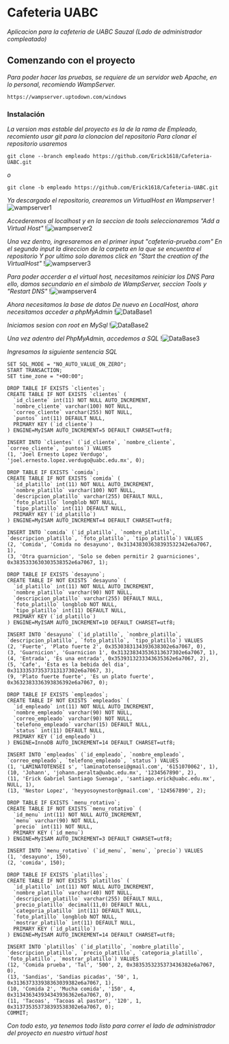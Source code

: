 # Cafeteria UABC

_Aplicacion para la cafeteria de UABC Sauzal (Lado de administrador compleatado)_

## Comenzando con el proyecto

_Para poder hacer las pruebas, se requiere de un servidor web Apache, en lo personal, recomiendo WampServer._
```
https://wampserver.uptodown.com/windows
```

### Instalación 

_La version mas estable del proyecto es la de la rama de Empleado, recomiento usar git para la clonacion del repositorio_
_Para clonar el repositorio usaremos_
```
git clone --branch empleado https://github.com/Erick1618/Cafeteria-UABC.git
```
_o_
```
git clone -b empleado https://github.com/Erick1618/Cafeteria-UABC.git
```

_Ya descargado el repositorio, crearemos un VirtualHost en Wampserver_
!![wampserver1](./img/readme/1.jpg)

_Accederemos al localhost y en la seccion de tools seleccionaremos "Add a Virtual Host"_
!![wampserver2](./img/readme/2.jpg)

_Una vez dentro, ingresaremos en el primer input "cafeteria-prueba.com"_
_En el segundo input la direccion de la carpeta en la que se encuentra el repositorio_
_Y por ultimo solo daremos click en "Start the creation of the VirtualHost"_
!![wampserver3](./img/readme/3.jpg)

_Para poder accerder a el virtual host, necesitamos reiniciar los DNS_
_Para ello, damos secundario en el simbolo de WampServer, seccion Tools y "Restart DNS"_
!![wampserver4](./img/readme/4.jpg)

_Ahora necesitamos la base de datos_
_De nuevo en LocalHost, ahora necesitamos acceder a phpMyAdmin_
!![DataBase1](./img/readme/5.jpg)

_Iniciamos sesion con root en MySql_
!![DataBase2](./img/readme/6.jpg)

_Una vez adentro del PhpMyAdmin, accedemos a SQL_
!![DataBase3](./img/readme/7.jpg)

_Ingresamos la siguiente sentencia SQL_

```
SET SQL_MODE = "NO_AUTO_VALUE_ON_ZERO";
START TRANSACTION;
SET time_zone = "+00:00";

DROP TABLE IF EXISTS `clientes`;
CREATE TABLE IF NOT EXISTS `clientes` (
  `id_cliente` int(11) NOT NULL AUTO_INCREMENT,
  `nombre_cliente` varchar(100) NOT NULL,
  `correo_cliente` varchar(255) NOT NULL,
  `puntos` int(11) DEFAULT NULL,
  PRIMARY KEY (`id_cliente`)
) ENGINE=MyISAM AUTO_INCREMENT=5 DEFAULT CHARSET=utf8;

INSERT INTO `clientes` (`id_cliente`, `nombre_cliente`, `correo_cliente`, `puntos`) VALUES
(1, 'Joel Ernesto Lopez Verdugo', 'joel.ernesto.lopez.verdugo@uabc.edu.mx', 0);

DROP TABLE IF EXISTS `comida`;
CREATE TABLE IF NOT EXISTS `comida` (
  `id_platillo` int(11) NOT NULL AUTO_INCREMENT,
  `nombre_platillo` varchar(100) NOT NULL,
  `descripcion_platillo` varchar(255) DEFAULT NULL,
  `foto_platillo` longblob NOT NULL,
  `tipo_platillo` int(11) DEFAULT NULL,
  PRIMARY KEY (`id_platillo`)
) ENGINE=MyISAM AUTO_INCREMENT=4 DEFAULT CHARSET=utf8;

INSERT INTO `comida` (`id_platillo`, `nombre_platillo`, `descripcion_platillo`, `foto_platillo`, `tipo_platillo`) VALUES
(2, 'Comida', 'Comida no desayuno', 0x313438303638393532342e6a7067, 1),
(3, 'Otra guarnicion', 'Solo se deben permitir 2 guarniciones', 0x3835333630303538352e6a7067, 1);

DROP TABLE IF EXISTS `desayuno`;
CREATE TABLE IF NOT EXISTS `desayuno` (
  `id_platillo` int(11) NOT NULL AUTO_INCREMENT,
  `nombre_platillo` varchar(90) NOT NULL,
  `descripcion_platillo` varchar(255) DEFAULT NULL,
  `foto_platillo` longblob NOT NULL,
  `tipo_platillo` int(11) DEFAULT NULL,
  PRIMARY KEY (`id_platillo`)
) ENGINE=MyISAM AUTO_INCREMENT=10 DEFAULT CHARSET=utf8;

INSERT INTO `desayuno` (`id_platillo`, `nombre_platillo`, `descripcion_platillo`, `foto_platillo`, `tipo_platillo`) VALUES
(2, 'Fuerte', 'Plato fuerte 2', 0x3530383134393638302e6a7067, 0),
(3, 'Guarnicion', 'Guarnicion 1', 0x313238343536313637302e6a7067, 1),
(4, 'Entrada', 'Es una entrada', 0x3539313233343635362e6a7067, 2),
(5, 'Cafe', 'Esta es la bebida del dia', 0x313335373537313137302e6a7067, 3),
(9, 'Plato fuerte fuerte', 'Es un plato fuerte', 0x3632383336393836392e6a7067, 0);

DROP TABLE IF EXISTS `empleados`;
CREATE TABLE IF NOT EXISTS `empleados` (
  `id_empleado` int(11) NOT NULL AUTO_INCREMENT,
  `nombre_empleado` varchar(90) NOT NULL,
  `correo_empleado` varchar(90) NOT NULL,
  `telefono_empleado` varchar(15) DEFAULT NULL,
  `status` int(11) DEFAULT NULL,
  PRIMARY KEY (`id_empleado`)
) ENGINE=InnoDB AUTO_INCREMENT=14 DEFAULT CHARSET=utf8;

INSERT INTO `empleados` (`id_empleado`, `nombre_empleado`, `correo_empleado`, `telefono_empleado`, `status`) VALUES
(1, 'LAMINATOTENSEI s', 'laminatotensei@gmail.com', '6151070062', 1),
(10, 'Johann', 'johann.peralta@uabc.edu.mx', '1234567890', 2),
(11, 'Erick Gabriel Santiago Suenaga', 'santiago.erick@uabc.edu.mx', NULL, 1),
(13, 'Nestor Lopez', 'heyyosoynestor@gmail.com', '124567890', 2);

DROP TABLE IF EXISTS `menu_rotativo`;
CREATE TABLE IF NOT EXISTS `menu_rotativo` (
  `id_menu` int(11) NOT NULL AUTO_INCREMENT,
  `menu` varchar(90) NOT NULL,
  `precio` int(11) NOT NULL,
  PRIMARY KEY (`id_menu`)
) ENGINE=MyISAM AUTO_INCREMENT=3 DEFAULT CHARSET=utf8;

INSERT INTO `menu_rotativo` (`id_menu`, `menu`, `precio`) VALUES
(1, 'desayuno', 150),
(2, 'comida', 150);

DROP TABLE IF EXISTS `platillos`;
CREATE TABLE IF NOT EXISTS `platillos` (
  `id_platillo` int(11) NOT NULL AUTO_INCREMENT,
  `nombre_platillo` varchar(40) NOT NULL,
  `descripcion_platillo` varchar(255) DEFAULT NULL,
  `precio_platillo` decimal(11,0) DEFAULT NULL,
  `categoria_platillo` int(11) DEFAULT NULL,
  `foto_platillo` longblob NOT NULL,
  `mostrar_platillo` int(11) DEFAULT NULL,
  PRIMARY KEY (`id_platillo`)
) ENGINE=MyISAM AUTO_INCREMENT=14 DEFAULT CHARSET=utf8;

INSERT INTO `platillos` (`id_platillo`, `nombre_platillo`, `descripcion_platillo`, `precio_platillo`, `categoria_platillo`, `foto_platillo`, `mostrar_platillo`) VALUES
(12, 'Comida prueba', 'Tal', '500', 2, 0x3835353235373436382e6a7067, 0),
(13, 'Sandias', 'Sandias picadas', '50', 1, 0x313637333938363039382e6a7067, 1),
(10, 'Comida 2', 'Mucha comida', '150', 4, 0x313436343934343936362e6a7067, 0),
(11, 'Tacoas', 'Tacoas al pastor', '120', 1, 0x313735353738393538302e6a7067, 0);
COMMIT;
```

_Con todo esto, ya tenemos todo listo para correr el lado de administrador del proyecto en nuestro virtual host_